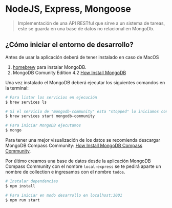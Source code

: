 # NodeJS, Express, Mongoose

> Implementación de una API RESTful que sirve a un sistema de tareas, este se guarda en una base de datos no relacional en MongoDb.

## ¿Cómo iniciar el entorno de desarrollo?
Antes de usar la aplicación deberá de tener instalado en caso de MacOS 
1. [homebrew](https://brew.sh/index_es) para instalar MongoDB.
2. MongoDB Comunity Edition 4.2 [How Install MongoDB](https://docs.mongodb.com/manual/tutorial/install-mongodb-on-os-x/)

Una vez instalado el MongoDB deberá ejecutar los siguientes comandos en la terminal:

``` bash
# Para listar los servicios en ejecución
$ brew services ls

# Si el servicio de "mongodb-community" esta "stopped" lo iniciamos con el siguiente comando
$ brew services start mongodb-community

# Para iniciar MongoDB ejecutamos
$ mongo
```
Para tener una mejor visualización de los datos se recomienda descargar MongoDB Compass Community: [How Install MongoDB Compass Community](https://docs.mongodb.com/compass/master/install/).

Por último creamos una base de datos desde la aplicación MongoDB Compass Community con el nombre `local-express` se te pedirá aparte un nombre de collection e ingresamos con el nombre `todos`.

``` bash
# Instalar dependencias
$ npm install

# Para iniciar en modo desarrollo en localhost:3001
$ npm run start
```